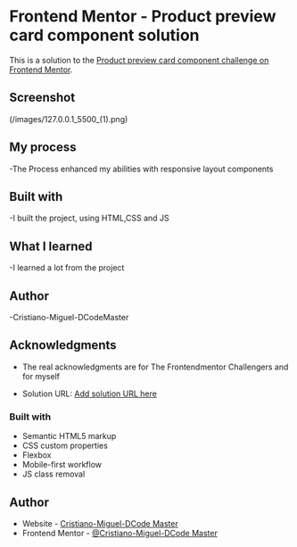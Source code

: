 # Frontend Mentor - Product preview card component solution

This is a solution to the [Product preview card component challenge on Frontend Mentor](https://www.frontendmentor.io/challenges/product-preview-card-component-GO7UmttRfa). 

  ## Screenshot
  (/images/127.0.0.1_5500_(1).png)

## My process
-The Process enhanced my abilities with responsive layout components

  ## Built with
-I built the project, using HTML,CSS and JS

  ## What I learned
-I learned a lot from the project

## Author
-Cristiano-Miguel-DCodeMaster

## Acknowledgments
- The real acknowledgments are for The Frontendmentor Challengers and for myself

- Solution URL: [Add solution URL here](https://your-solution-url.com)

### Built with

- Semantic HTML5 markup
- CSS custom properties
- Flexbox
- Mobile-first workflow
- JS class removal

## Author

- Website - [Cristiano-Miguel-DCode Master](https://github.com/cristiano-miguel-dcodemaster)
- Frontend Mentor - [@Cristiano-Miguel-DCode Master](https://www.frontendmentor.io/profile/yourusername)
